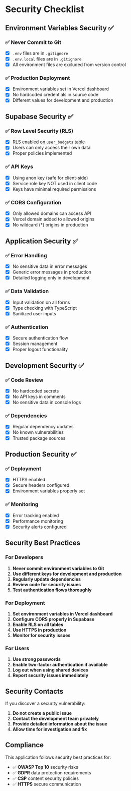 # Security Checklist

## Environment Variables Security ✅

### ✅ Never Commit to Git
- [x] `.env` files are in `.gitignore`
- [x] `.env.local` files are in `.gitignore`
- [x] All environment files are excluded from version control

### ✅ Production Deployment
- [x] Environment variables set in Vercel dashboard
- [x] No hardcoded credentials in source code
- [x] Different values for development and production

## Supabase Security ✅

### ✅ Row Level Security (RLS)
- [x] RLS enabled on `user_budgets` table
- [x] Users can only access their own data
- [x] Proper policies implemented

### ✅ API Keys
- [x] Using anon key (safe for client-side)
- [x] Service role key NOT used in client code
- [x] Keys have minimal required permissions

### ✅ CORS Configuration
- [x] Only allowed domains can access API
- [x] Vercel domain added to allowed origins
- [x] No wildcard (*) origins in production

## Application Security ✅

### ✅ Error Handling
- [x] No sensitive data in error messages
- [x] Generic error messages in production
- [x] Detailed logging only in development

### ✅ Data Validation
- [x] Input validation on all forms
- [x] Type checking with TypeScript
- [x] Sanitized user inputs

### ✅ Authentication
- [x] Secure authentication flow
- [x] Session management
- [x] Proper logout functionality

## Development Security ✅

### ✅ Code Review
- [x] No hardcoded secrets
- [x] No API keys in comments
- [x] No sensitive data in console logs

### ✅ Dependencies
- [x] Regular dependency updates
- [x] No known vulnerabilities
- [x] Trusted package sources

## Production Security ✅

### ✅ Deployment
- [x] HTTPS enabled
- [x] Secure headers configured
- [x] Environment variables properly set

### ✅ Monitoring
- [x] Error tracking enabled
- [x] Performance monitoring
- [x] Security alerts configured

## Security Best Practices

### For Developers
1. **Never commit environment variables to Git**
2. **Use different keys for development and production**
3. **Regularly update dependencies**
4. **Review code for security issues**
5. **Test authentication flows thoroughly**

### For Deployment
1. **Set environment variables in Vercel dashboard**
2. **Configure CORS properly in Supabase**
3. **Enable RLS on all tables**
4. **Use HTTPS in production**
5. **Monitor for security issues**

### For Users
1. **Use strong passwords**
2. **Enable two-factor authentication if available**
3. **Log out when using shared devices**
4. **Report security issues immediately**

## Security Contacts

If you discover a security vulnerability:
1. **Do not create a public issue**
2. **Contact the development team privately**
3. **Provide detailed information about the issue**
4. **Allow time for investigation and fix**

## Compliance

This application follows security best practices for:
- ✅ **OWASP Top 10** security risks
- ✅ **GDPR** data protection requirements
- ✅ **CSP** content security policies
- ✅ **HTTPS** secure communication








